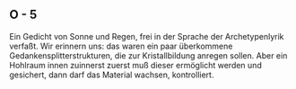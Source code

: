 ## O - 5
Ein Gedicht von Sonne und Regen, frei in der Sprache der Archetypenlyrik verfaßt. Wir erinnern uns: das waren ein paar überkommene Gedankensplitterstrukturen, die zur Kristallbildung anregen sollen. Aber ein Hohlraum innen zuinnerst zuerst muß dieser ermöglicht werden und gesichert, dann darf das Material wachsen, kontrolliert.    
